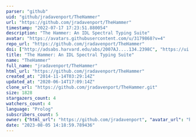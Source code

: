 ```yaml
---
parser: "github"
uid: "github/jradavenport/TheHammer"
url: "https://github.com/jradavenport/TheHammer"
timestamp: "2022-07-17 17:23:51.880054"
description: "The Hammer: An IDL Spectral Typing Suite"
avatar: "https://avatars.githubusercontent.com/u/3179868?v=4"
repo_url: "https://github.com/jradavenport/TheHammer"
doi: ["http://adsabs.harvard.edu/abs/2007AJ....134.2398C", "https://ui.adsabs.harvard.edu/abs/2014ascl.soft05003C/abstract"]
title: "The Hammer: An IDL Spectral Typing Suite"
name: "TheHammer"
full_name: "jradavenport/TheHammer"
html_url: "https://github.com/jradavenport/TheHammer"
created_at: "2014-11-14T03:29:14Z"
updated_at: "2020-06-14T17:09:14Z"
clone_url: "https://github.com/jradavenport/TheHammer.git"
size: 1828
stargazers_count: 4
watchers_count: 4
language: "Prolog"
subscribers_count: 5
owner: {"html_url": "https://github.com/jradavenport", "avatar_url": "https://avatars.githubusercontent.com/u/3179868?v=4", "login": "jradavenport", "type": "User"}
date: "2023-08-05 14:18:59.789436"
---
```

